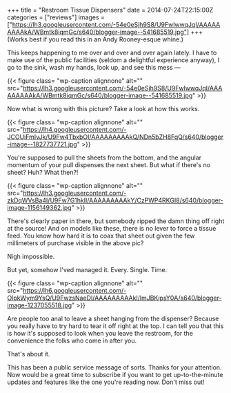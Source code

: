 +++
title = "Restroom Tissue Dispensers"
date = 2014-07-24T22:15:00Z
categories = ["reviews"]
images = ["https://lh3.googleusercontent.com/-54e0eSjh9S8/U9FwlwwqJqI/AAAAAAAAAkA/WBmtk8iqmGc/s640/blogger-image--541685519.jpg"]
+++
(Works best if you read this in an Andy Rooney-esque whine.)

This keeps happening to me over and over and over again lately. I have to make use of the public facilities (seldom a delightful experience anyway), I go to the sink, wash my hands, look up, and see this mess —

{{< figure class= "wp-caption alignnone" alt="" src="https://lh3.googleusercontent.com/-54e0eSjh9S8/U9FwlwwqJqI/AAAAAAAAAkA/WBmtk8iqmGc/s640/blogger-image--541685519.jpg" >}}

Now what is wrong with this picture? Take a look at how this works.

<!--more-->

{{< figure class= "wp-caption alignnone" alt="" src="https://lh4.googleusercontent.com/-JCOUiFmIvJk/U9Fw4TbxbOI/AAAAAAAAAkQ/NDn5bZH8FqQ/s640/blogger-image--1827737721.jpg" >}}

You're supposed to pull the sheets from the bottom, and the angular momentum of your pull dispenses the next sheet. But what if there's no sheet? Huh? What then?!

{{< figure class= "wp-caption alignnone" alt="" src="https://lh3.googleusercontent.com/-zkDqWVsBa4I/U9Fw7G1hklI/AAAAAAAAAkY/CzPWP4RKGI8/s640/blogger-image-1156149362.jpg" >}}

There's clearly paper in there, but somebody ripped the damn thing off right at the source! And on models like these, there is no lever to force a tissue feed. You know how hard it is to coax that sheet out given the few millimeters of purchase visible in the above pic?

Nigh impossible.

But yet, somehow I'ved managed it. Every. Single. Time.

{{< figure class= "wp-caption alignnone" alt="" src="https://lh6.googleusercontent.com/-OlpkWym9YsQ/U9FwzsNaeDI/AAAAAAAAAkI/lmJBKipsY0A/s640/blogger-image-1237055518.jpg" >}}

Are people too anal to leave a sheet hanging from the dispenser? Because you really have to try hard to tear it off right at the top. I can tell you that this is how it's supposed to look when you leave the restroom, for the convenience the folks who come in after you.

That's about it.

This has been a public service message of sorts. Thanks for your attention. Now would be a great time to subscribe if you want to get up-to-the-minute updates and features like the one you're reading now. Don't miss out!
